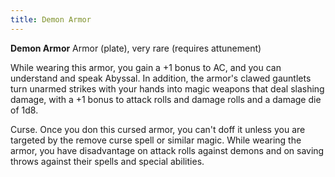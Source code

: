 ```yaml
---
title: Demon Armor
---
```

**Demon Armor**
Armor (plate), very rare (requires attunement)

While wearing this armor, you gain a +1 bonus to AC, and you can understand and speak Abyssal. In addition, the armor's clawed gauntlets turn unarmed strikes with your hands into magic weapons that deal slashing damage, with a +1 bonus to attack rolls and damage rolls and a damage die of 1d8.

Curse. Once you don this cursed armor, you can't doff it unless you are targeted by the remove curse spell or similar magic. While wearing the armor, you have disadvantage on attack rolls against demons and on saving throws against their spells and special abilities.